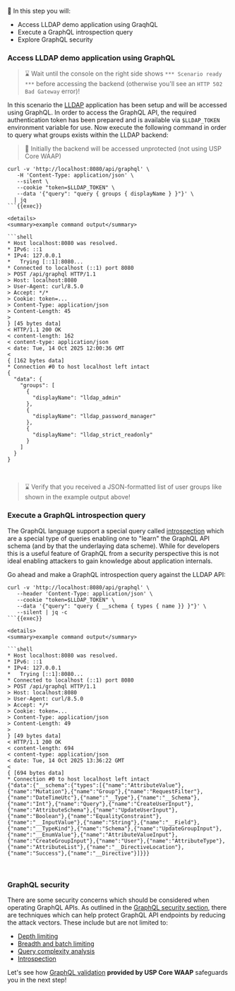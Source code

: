 <!--
SPDX-FileCopyrightText: 2025 United Security Providers AG, Switzerland

SPDX-License-Identifier: GPL-3.0-only
-->

&#127919; In this step you will:

* Access LLDAP demo application using GraqhQL
* Execute a GraphQL introspection query
* Explore GraphQL security

### Access LLDAP demo application using GraphQL

> &#8987; Wait until the console on the right side shows `*** Scenario ready ***` before accessing the backend (otherwise you'll see an `HTTP 502 Bad Gateway` error)!

In this scenario the [LLDAP](https://github.com/lldap/lldap/) application has been setup and will be accessed using GraphQL. In order to access the GraphQL API, the required authentication token has been prepared and is available via `$LLDAP_TOKEN` environment variable for use. Now execute the following command in order to query what groups exists within the LLDAP backend:

> &#128270; Initially the backend will be accessed unprotected (not using USP Core WAAP)

```shell
curl -v 'http://localhost:8080/api/graphql' \
   -H 'Content-Type: application/json' \
   --silent \
   --cookie "token=$LLDAP_TOKEN" \
   --data '{"query": "query { groups { displayName } }"}' \
  | jq
```{{exec}}

<details>
<summary>example command output</summary>

```shell
* Host localhost:8080 was resolved.
* IPv6: ::1
* IPv4: 127.0.0.1
*   Trying [::1]:8080...
* Connected to localhost (::1) port 8080
> POST /api/graphql HTTP/1.1
> Host: localhost:8080
> User-Agent: curl/8.5.0
> Accept: */*
> Cookie: token=...
> Content-Type: application/json
> Content-Length: 45
>
} [45 bytes data]
< HTTP/1.1 200 OK
< content-length: 162
< content-type: application/json
< date: Tue, 14 Oct 2025 12:00:36 GMT
<
{ [162 bytes data]
* Connection #0 to host localhost left intact
{
  "data": {
    "groups": [
      {
        "displayName": "lldap_admin"
      },
      {
        "displayName": "lldap_password_manager"
      },
      {
        "displayName": "lldap_strict_readonly"
      }
    ]
  }
}
```

</details>
<br />

> &#8987; Verify that you received a JSON-formatted list of user groups like shown in the example output above!

### Execute a GraphQL introspection query

The GraphQL language support a special query called [introspection](https://graphql.org/learn/introspection/) which are a special type of queries enabling one to "learn" the GraphQL API schema (and by that the underlaying data scheme). While for developers this is a useful feature of GraphQL from a security perspective this is not ideal enabling attackers to gain knowledge about application internals.

Go ahead and make a GraphQL introspection query against the LLDAP API:

```shell
curl -v 'http://localhost:8080/api/graphql' \
   --header 'Content-Type: application/json' \
   --cookie "token=$LLDAP_TOKEN" \
   --data '{"query": "query { __schema { types { name }} }"}' \
   --silent | jq -c
```{{exec}}

<details>
<summary>example command output</summary>

```shell
* Host localhost:8080 was resolved.
* IPv6: ::1
* IPv4: 127.0.0.1
*   Trying [::1]:8080...
* Connected to localhost (::1) port 8080
> POST /api/graphql HTTP/1.1
> Host: localhost:8080
> User-Agent: curl/8.5.0
> Accept: */*
> Cookie: token=...
> Content-Type: application/json
> Content-Length: 49
>
} [49 bytes data]
< HTTP/1.1 200 OK
< content-length: 694
< content-type: application/json
< date: Tue, 14 Oct 2025 13:36:22 GMT
<
{ [694 bytes data]
* Connection #0 to host localhost left intact
{"data":{"__schema":{"types":[{"name":"AttributeValue"},{"name":"Mutation"},{"name":"Group"},{"name":"RequestFilter"},{"name":"DateTimeUtc"},{"name":"__Type"},{"name":"__Schema"},{"name":"Int"},{"name":"Query"},{"name":"CreateUserInput"},{"name":"AttributeSchema"},{"name":"UpdateUserInput"},{"name":"Boolean"},{"name":"EqualityConstraint"},{"name":"__InputValue"},{"name":"String"},{"name":"__Field"},{"name":"__TypeKind"},{"name":"Schema"},{"name":"UpdateGroupInput"},{"name":"__EnumValue"},{"name":"AttributeValueInput"},{"name":"CreateGroupInput"},{"name":"User"},{"name":"AttributeType"},{"name":"AttributeList"},{"name":"__DirectiveLocation"},{"name":"Success"},{"name":"__Directive"}]}}}
```

</details>
<br />

### GraphQL security

There are some security concerns which should be considered when operating GraphQL APIs. As outlined in the [GraphQL security section](https://graphql.org/learn/security/), there are techniques which can help protect GraphQL API endpoints by reducing the attack vectors. These include but are not limited to:

* [Depth limiting](https://graphql.org/learn/security/#depth-limiting)
* [Breadth and batch limiting](https://graphql.org/learn/security/#breadth-and-batch-limiting)
* [Query complexity analysis](https://graphql.org/learn/security/#query-complexity-analysis)
* [Introspection](https://graphql.org/learn/security/#introspection)

Let's see how [GraphQL validation](https://docs.united-security-providers.ch/usp-core-waap/latest/coraza-graphql/) **provided by USP Core WAAP** safeguards you in the next step!
